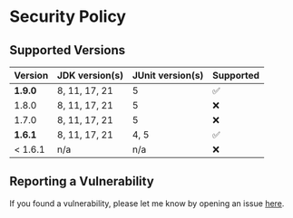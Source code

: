 # Security Policy

## Supported Versions

| Version   | JDK version(s) | JUnit version(s) | Supported          |
| --------- | -------------- | ---------------- | ------------------ |
| **1.9.0** | 8, 11, 17, 21  | 5                | :white_check_mark: |
| 1.8.0     | 8, 11, 17, 21  | 5                | :x:                |
| 1.7.0     | 8, 11, 17, 21  | 5                | :x:                |
| **1.6.1** | 8, 11, 17, 21  | 4, 5             | :white_check_mark: |
| < 1.6.1   | n/a            | n/a              | :x:                |


## Reporting a Vulnerability

If you found a vulnerability, please let me know by opening an issue [here](https://github.com/oswaldobapvicjr/junit-utils/issues/new?assignees=&labels=&template=bug_report.md&title=).
